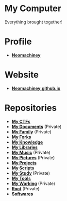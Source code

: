 # My Computer
Everything brought together!

# Profile
* **[Neomachiney](https://github.com/neomachiney/neomachiney)**

# Website
* **[Neomachiney.github.io](https://github.com/neomachiney/neomachiney.github.io)**

# Repositories
* **[My CTFs](https://github.com/neomachiney/My-CTFs)**
* **[My Documents](https://github.com/neomachiney/My-Documents)** (Private)
* **[My Family](https://github.com/neomachiney/My-Family)** (Private)
* **[My Forks](https://github.com/neomachiney/My-Forks)**
* **[My Knowledge](https://github.com/neomachiney/My-Knowledge)**
* **[My Libraries](https://github.com/neomachiney/My-Libraries)** 
* **[My Music](https://github.com/neomachiney/My-Music)** (Private)
* **[My Pictures](https://github.com/neomachiney/My-Pictures)** (Private)
* **[My Projects](https://github.com/neomachiney/My-Projects)**
* **[My Scripts](https://github.com/neomachiney/My-Scripts)**
* **[My Study](https://github.com/neomachiney/My-Study)** (Private)
* **[My Tools](https://github.com/neomachiney/My-Tools)**
* **[My Working](https://github.com/neomachiney/My-Working)** (Private)
* **[Root](https://github.com/neomachiney/root)** (Private)
* **[Softwares](https://github.com/neomachiney/Softwares)** 
